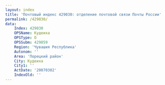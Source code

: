 ```yaml
---
layout: index
title: 'Почтовый индекс 429030: отделение почтовой связи Почты России'
permalink: /429030/
data:
    Index: 429030
    OPSName: Кудеиха
    OPSType: О
    OPSSubm: 429859
    Region: 'Чувашия Республика'
    Autonom: ''
    Area: 'Порецкий район'
    City: Кудеиха
    City1: ''
    ActDate: '20070302'
    IndexOld: ''
---
```

